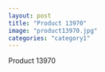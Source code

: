 ```yaml
---
layout: post
title: "Product 13970"
image: "product13970.jpg"
categories: "category1"
---
```

Product 13970
